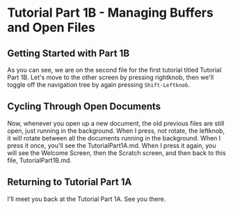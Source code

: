 # Tutorial Part 1B - Managing Buffers and Open Files

## Getting Started with Part 1B

As you can see, we are on the second file for the first tutorial titled Tutorial Part 1B. Let's move to the other screen by pressing rightknob, then we'll toggle off the navigation tree by again pressing `Shift-Leftknob`.


## Cycling Through Open Documents

Now, whenever you open up a new document, the old previous files are still open, just running in the background. When I press, not rotate, the leftknob, it will rotate between all the documents running in the background. When I press it once, you'll see the TutorialPart1A.md. When I press it again, you will see the Welcome Screen, then the Scratch screen, and then back to this file, TutorialPart1B.md.


## Returning to Tutorial Part 1A

I'll meet you back at the Tutorial Part 1A. See you there.

